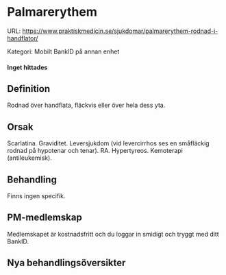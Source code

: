 # Palmarerythem

URL: https://www.praktiskmedicin.se/sjukdomar/palmarerythem-rodnad-i-handflator/



Kategori: Mobilt BankID på annan enhet

#### Inget hittades

## Definition

Rodnad över handflata, fläckvis eller över hela dess yta.

## Orsak

Scarlatina. Graviditet. Leversjukdom (vid levercirrhos ses en småfläckig rodnad på hypotenar och tenar). RA. Hypertyreos. Kemoterapi (antileukemisk).

## Behandling

Finns ingen specifik.

## PM-medlemskap

Medlemskapet är kostnadsfritt och du loggar in smidigt och tryggt med ditt BankID.

## Nya behandlingsöversikter

